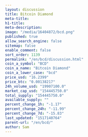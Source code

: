 ```yaml
---
layout: discussion
title: Bitcoin Diamond
meta-title: 
h1-title: 
meta-description: 
image: "/media/16404872/bcd.png"
published: true
allow_search_engine: false
sitemap: false
enable_comment: false
sort_order: 1139
permalink: "/en/bcd/discussion.html"
coin_a_symbol: "BCD"
coin_a_name: "Bitcoin Diamond"
coin_a_lower_case: "bcd"
price_usd: "16.2399"
price_btc: "0.00138217"
24h_volume_usd: "19907100.0"
market_cap_usd: "154445750.0"
total_supply: "154445750.0"
available_supply: ""
percent_change_1h: "-1.17"
percent_change_24h: "-11.99"
percent_change_7d: "-15.83"
last_updated: "1517140764"
parent-url: "/en/bcd/"
author: Sam
---
```


